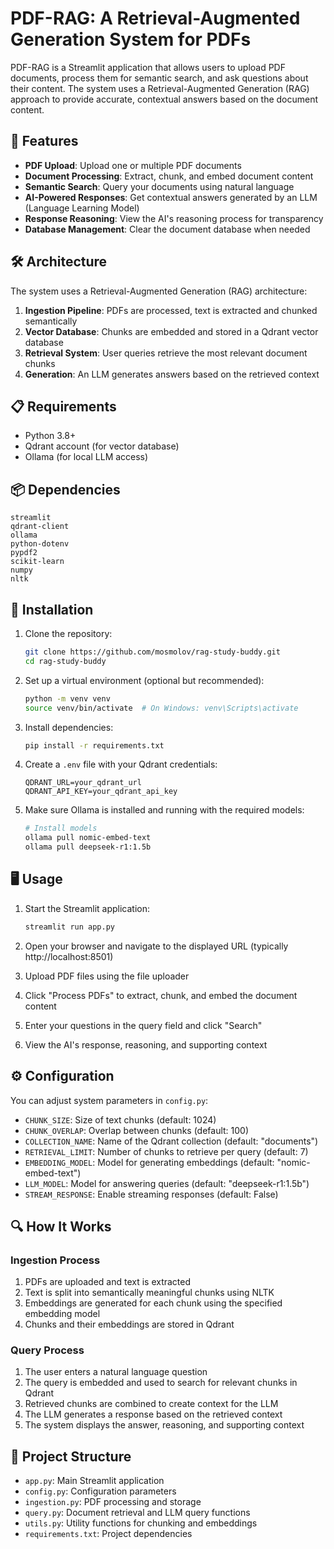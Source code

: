 # PDF-RAG: A Retrieval-Augmented Generation System for PDFs

PDF-RAG is a Streamlit application that allows users to upload PDF documents, process them for semantic search, and ask questions about their content. The system uses a Retrieval-Augmented Generation (RAG) approach to provide accurate, contextual answers based on the document content.

## 🌟 Features

- **PDF Upload**: Upload one or multiple PDF documents
- **Document Processing**: Extract, chunk, and embed document content
- **Semantic Search**: Query your documents using natural language
- **AI-Powered Responses**: Get contextual answers generated by an LLM (Language Learning Model)
- **Response Reasoning**: View the AI's reasoning process for transparency
- **Database Management**: Clear the document database when needed

## 🛠️ Architecture

The system uses a Retrieval-Augmented Generation (RAG) architecture:

1. **Ingestion Pipeline**: PDFs are processed, text is extracted and chunked semantically
2. **Vector Database**: Chunks are embedded and stored in a Qdrant vector database
3. **Retrieval System**: User queries retrieve the most relevant document chunks
4. **Generation**: An LLM generates answers based on the retrieved context

## 📋 Requirements

- Python 3.8+
- Qdrant account (for vector database)
- Ollama (for local LLM access)

## 📦 Dependencies

```
streamlit
qdrant-client
ollama
python-dotenv
pypdf2
scikit-learn
numpy
nltk
```

## 🚀 Installation

1. Clone the repository:
   ```bash
   git clone https://github.com/mosmolov/rag-study-buddy.git
   cd rag-study-buddy
   ```

2. Set up a virtual environment (optional but recommended):
   ```bash
   python -m venv venv
   source venv/bin/activate  # On Windows: venv\Scripts\activate
   ```

3. Install dependencies:
   ```bash
   pip install -r requirements.txt
   ```

4. Create a `.env` file with your Qdrant credentials:
   ```
   QDRANT_URL=your_qdrant_url
   QDRANT_API_KEY=your_qdrant_api_key
   ```

5. Make sure Ollama is installed and running with the required models:
   ```bash
   # Install models
   ollama pull nomic-embed-text
   ollama pull deepseek-r1:1.5b
   ```

## 🖥️ Usage

1. Start the Streamlit application:
   ```bash
   streamlit run app.py
   ```

2. Open your browser and navigate to the displayed URL (typically http://localhost:8501)

3. Upload PDF files using the file uploader

4. Click "Process PDFs" to extract, chunk, and embed the document content

5. Enter your questions in the query field and click "Search"

6. View the AI's response, reasoning, and supporting context

## ⚙️ Configuration

You can adjust system parameters in `config.py`:

- `CHUNK_SIZE`: Size of text chunks (default: 1024)
- `CHUNK_OVERLAP`: Overlap between chunks (default: 100)
- `COLLECTION_NAME`: Name of the Qdrant collection (default: "documents")
- `RETRIEVAL_LIMIT`: Number of chunks to retrieve per query (default: 7)
- `EMBEDDING_MODEL`: Model for generating embeddings (default: "nomic-embed-text")
- `LLM_MODEL`: Model for answering queries (default: "deepseek-r1:1.5b")
- `STREAM_RESPONSE`: Enable streaming responses (default: False)

## 🔍 How It Works

### Ingestion Process

1. PDFs are uploaded and text is extracted
2. Text is split into semantically meaningful chunks using NLTK
3. Embeddings are generated for each chunk using the specified embedding model
4. Chunks and their embeddings are stored in Qdrant

### Query Process

1. The user enters a natural language question
2. The query is embedded and used to search for relevant chunks in Qdrant
3. Retrieved chunks are combined to create context for the LLM
4. The LLM generates a response based on the retrieved context
5. The system displays the answer, reasoning, and supporting context

## 🧩 Project Structure

- `app.py`: Main Streamlit application
- `config.py`: Configuration parameters
- `ingestion.py`: PDF processing and storage
- `query.py`: Document retrieval and LLM query functions
- `utils.py`: Utility functions for chunking and embeddings
- `requirements.txt`: Project dependencies
